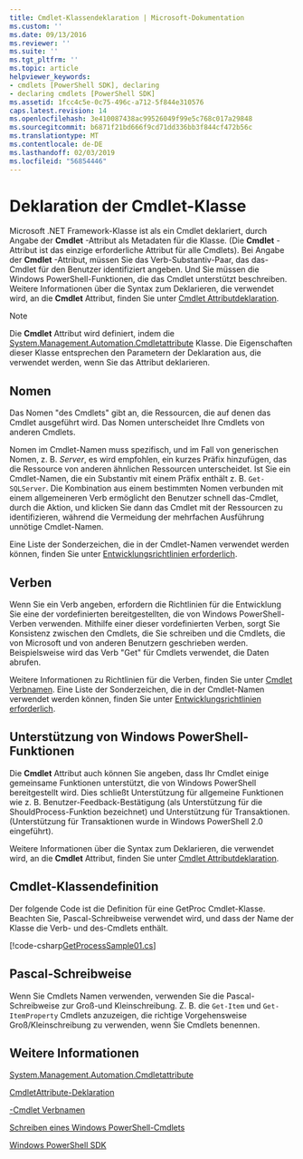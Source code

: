 ```yaml
---
title: Cmdlet-Klassendeklaration | Microsoft-Dokumentation
ms.custom: ''
ms.date: 09/13/2016
ms.reviewer: ''
ms.suite: ''
ms.tgt_pltfrm: ''
ms.topic: article
helpviewer_keywords:
- cmdlets [PowerShell SDK], declaring
- declaring cmdlets [PowerShell SDK]
ms.assetid: 1fcc4c5e-0c75-496c-a712-5f844e310576
caps.latest.revision: 14
ms.openlocfilehash: 3e410087438ac99526049f99e5c768c017a29848
ms.sourcegitcommit: b6871f21bd666f9cd71dd336bb3f844cf472b56c
ms.translationtype: MT
ms.contentlocale: de-DE
ms.lasthandoff: 02/03/2019
ms.locfileid: "56854446"
---
```

# <a name="cmdlet-class-declaration"></a>Deklaration der Cmdlet-Klasse

Microsoft .NET Framework-Klasse ist als ein Cmdlet deklariert, durch Angabe der **Cmdlet** -Attribut als Metadaten für die Klasse. (Die **Cmdlet** -Attribut ist das einzige erforderliche Attribut für alle Cmdlets). Bei Angabe der **Cmdlet** -Attribut, müssen Sie das Verb-Substantiv-Paar, das das-Cmdlet für den Benutzer identifiziert angeben. Und Sie müssen die Windows PowerShell-Funktionen, die das Cmdlet unterstützt beschreiben. Weitere Informationen über die Syntax zum Deklarieren, die verwendet wird, an die **Cmdlet** Attribut, finden Sie unter [Cmdlet Attributdeklaration](./cmdlet-attribute-declaration.md).

> [!NOTE]
> Die **Cmdlet** Attribut wird definiert, indem die [System.Management.Automation.Cmdletattribute](/dotnet/api/System.Management.Automation.CmdletAttribute) Klasse. Die Eigenschaften dieser Klasse entsprechen den Parametern der Deklaration aus, die verwendet werden, wenn Sie das Attribut deklarieren.

## <a name="nouns"></a>Nomen

Das Nomen "des Cmdlets" gibt an, die Ressourcen, die auf denen das Cmdlet ausgeführt wird. Das Nomen unterscheidet Ihre Cmdlets von anderen Cmdlets.

Nomen im Cmdlet-Namen muss spezifisch, und im Fall von generischen Nomen, z. B. *Server*, es wird empfohlen, ein kurzes Präfix hinzufügen, das die Ressource von anderen ähnlichen Ressourcen unterscheidet. Ist Sie ein Cmdlet-Namen, die ein Substantiv mit einem Präfix enthält z. B. `Get-SQLServer`. Die Kombination aus einem bestimmten Nomen verbunden mit einem allgemeineren Verb ermöglicht den Benutzer schnell das-Cmdlet, durch die Aktion, und klicken Sie dann das Cmdlet mit der Ressourcen zu identifizieren, während die Vermeidung der mehrfachen Ausführung unnötige Cmdlet-Namen.

Eine Liste der Sonderzeichen, die in der Cmdlet-Namen verwendet werden können, finden Sie unter [Entwicklungsrichtlinien erforderlich](./required-development-guidelines.md).

## <a name="verbs"></a>Verben

Wenn Sie ein Verb angeben, erfordern die Richtlinien für die Entwicklung Sie eine der vordefinierten bereitgestellten, die von Windows PowerShell-Verben verwenden. Mithilfe einer dieser vordefinierten Verben, sorgt Sie Konsistenz zwischen den Cmdlets, die Sie schreiben und die Cmdlets, die von Microsoft und von anderen Benutzern geschrieben werden. Beispielsweise wird das Verb "Get" für Cmdlets verwendet, die Daten abrufen.

Weitere Informationen zu Richtlinien für die Verben, finden Sie unter [Cmdlet Verbnamen](./approved-verbs-for-windows-powershell-commands.md). Eine Liste der Sonderzeichen, die in der Cmdlet-Namen verwendet werden können, finden Sie unter [Entwicklungsrichtlinien erforderlich](./required-development-guidelines.md).

## <a name="supporting-windows-powershell-functionality"></a>Unterstützung von Windows PowerShell-Funktionen

Die **Cmdlet** Attribut auch können Sie angeben, dass Ihr Cmdlet einige gemeinsame Funktionen unterstützt, die von Windows PowerShell bereitgestellt wird. Dies schließt Unterstützung für allgemeine Funktionen wie z. B. Benutzer-Feedback-Bestätigung (als Unterstützung für die ShouldProcess-Funktion bezeichnet) und Unterstützung für Transaktionen. (Unterstützung für Transaktionen wurde in Windows PowerShell 2.0 eingeführt).

Weitere Informationen über die Syntax zum Deklarieren, die verwendet wird, an die **Cmdlet** Attribut, finden Sie unter [Cmdlet Attributdeklaration](./cmdlet-attribute-declaration.md).

## <a name="cmdlet-class-definition"></a>Cmdlet-Klassendefinition

Der folgende Code ist die Definition für eine GetProc Cmdlet-Klasse. Beachten Sie, Pascal-Schreibweise verwendet wird, und dass der Name der Klasse die Verb- und des-Cmdlets enthält.

[!code-csharp[GetProcessSample01.cs](../../powershell-sdk-samples/SDK-2.0/csharp/GetProcessSample01/GetProcessSample01.cs#L33-L34 "GetProcessSample01.cs")]

## <a name="pascal-casing"></a>Pascal-Schreibweise

Wenn Sie Cmdlets Namen verwenden, verwenden Sie die Pascal-Schreibweise zur Groß-und Kleinschreibung. Z. B. die `Get-Item` und `Get-ItemProperty` Cmdlets anzuzeigen, die richtige Vorgehensweise Groß/Kleinschreibung zu verwenden, wenn Sie Cmdlets benennen.

## <a name="see-also"></a>Weitere Informationen

[System.Management.Automation.Cmdletattribute](/dotnet/api/System.Management.Automation.CmdletAttribute)

[CmdletAttribute-Deklaration](./cmdlet-attribute-declaration.md)

[-Cmdlet Verbnamen](./approved-verbs-for-windows-powershell-commands.md)

[Schreiben eines Windows PowerShell-Cmdlets](./writing-a-windows-powershell-cmdlet.md)

[Windows PowerShell SDK](../windows-powershell-reference.md)
